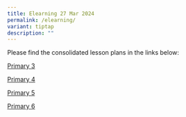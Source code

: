 ```yaml
---
title: Elearning 27 Mar 2024
permalink: /elearning/
variant: tiptap
description: ""
---
```

<p>Please find the consolidated lesson plans in the links below:</p>
<p><a href="/files/P3__E_Learning_2024_Lesson_Plans__27_Mar_2024_.pdf" rel="noopener noreferrer nofollow" target="_blank">Primary 3</a>
</p>
<p><a href="/files/P4__E_Learning_2024_Lesson_Plans__27_Mar_2024_.pdf" rel="noopener noreferrer nofollow" target="_blank">Primary 4</a>
</p>
<p><a href="/files/P5__E_Learning_2024_Lesson_Plans__27_Mar_2024_.pdf" rel="noopener noreferrer nofollow" target="_blank">Primary 5</a>
</p>
<p><a href="/files/P6__E_Learning_2024_Lesson_Plans__27_Mar_2024_.pdf" rel="noopener noreferrer nofollow" target="_blank">Primary 6</a>
</p>